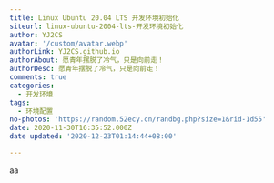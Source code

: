 ```yaml
---
title: Linux Ubuntu 20.04 LTS 开发环境初始化
siteurl: linux-ubuntu-2004-lts-开发环境初始化
author: YJ2CS
avatar: '/custom/avatar.webp'
authorLink: YJ2CS.github.io
authorAbout: 愿青年摆脱了冷气，只是向前走！
authorDesc: 愿青年摆脱了冷气，只是向前走！
comments: true
categories:
  - 开发环境
tags:
  - 环境配置
no-photos: 'https://random.52ecy.cn/randbg.php?size=1&rid-1d55'
date: 2020-11-30T16:35:52.000Z
date updated: '2020-12-23T01:14:44+08:00'

---
```


aa
